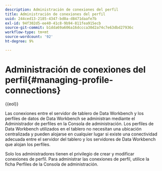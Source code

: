 ```yaml
---
description: Administración de conexiones del perfil
title: Administración de conexiones del perfil
uuid: 244ced13-2185-4347-bd0a-d8471daafe7b
exl-id: 94f302d5-ee40-41c8-9b94-811fea915ecb
source-git-commit: b1dda69a606a16dccca30d2a74c7e63dbd27936c
workflow-type: tm+mt
source-wordcount: '92'
ht-degree: 9%

---
```


# Administración de conexiones del perfil{#managing-profile-connections}

{{eol}}

Las conexiones entre el servidor de tablero de Data Workbench y los perfiles de datos de Data Workbench se administran mediante el Administrador de perfiles en la Consola de administración. Los perfiles de Data Workbench utilizados en el tablero no necesitan una ubicación centralizada y pueden alojarse en cualquier lugar si existe una conectividad adecuada entre el servidor del tablero y los servidores de Data Workbench que alojan los perfiles.

Solo los administradores tienen el privilegio de crear y modificar conexiones de perfil. Para administrar las conexiones de perfil, utilice la ficha Perfiles de la Consola de administración.

